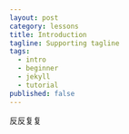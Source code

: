 ```yaml
---
layout: post
category: lessons
title: Introduction
tagline: Supporting tagline
tags:
  - intro
  - beginner
  - jekyll
  - tutorial
published: false
---
```

反反复复